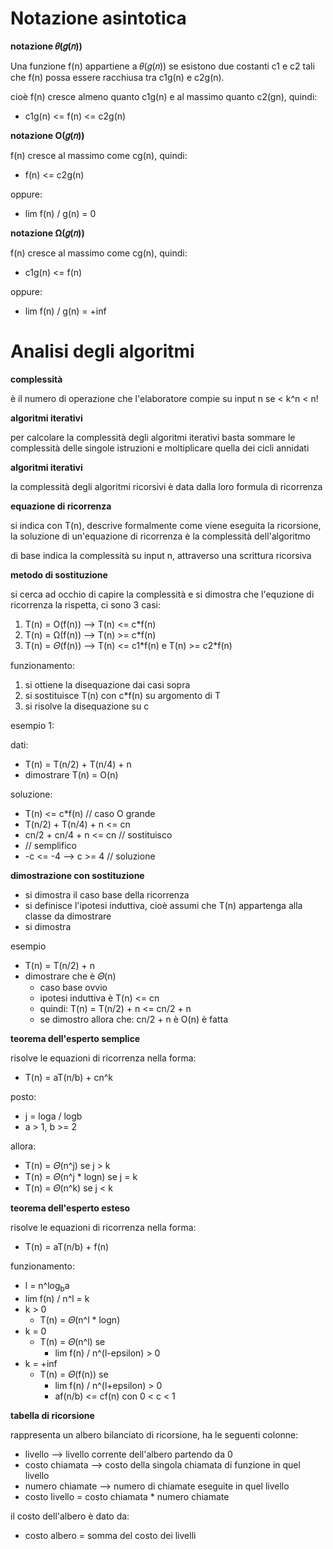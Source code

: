 # Notazione asintotica

**notazione 𝜃(𝑔(𝑛))**

Una funzione f(n) appartiene a 𝜃(𝑔(𝑛)) se esistono due
costanti c1 e c2 tali che f(n) possa essere racchiusa tra
c1g(n) e c2g(n).

cioè f(n) cresce almeno quanto c1g(n) e al massimo quanto c2(gn), quindi:
* c1g(n) <= f(n) <= c2g(n) 

**notazione O(𝑔(𝑛))**

f(n) cresce al massimo come cg(n), quindi:
* f(n) <= c2g(n) 

oppure:
* lim f(n) / g(n) = 0

**notazione Ω(𝑔(𝑛))**

f(n) cresce al massimo come cg(n), quindi:
* c1g(n) <= f(n)

oppure:
* lim f(n) / g(n) = +inf

# Analisi degli algoritmi

**complessità**

è il numero di operazione che l'elaboratore compie su input n
se
< k^n < n!

**algoritmi iterativi**

per calcolare la complessità degli algoritmi iterativi basta sommare le complessità delle singole istruzioni e moltiplicare quella dei cicli annidati

**algoritmi iterativi**

la complessità degli algoritmi ricorsivi è data dalla loro formula di ricorrenza

**equazione di ricorrenza**

si indica con T(n), descrive formalmente come viene eseguita la ricorsione, la soluzione di un'equazione di ricorrenza è la complessità dell'algoritmo

di base indica la complessità su input n, attraverso una scrittura ricorsiva


**metodo di sostituzione**

si cerca ad occhio di capire la complessità e si dimostra che l'equzione di ricorrenza la rispetta, ci sono 3 casi:
1. T(n) = O(f(n)) --> T(n) <= c*f(n)
2. T(n) = Ω(f(n)) --> T(n) >= c*f(n)
3. T(n) = 𝛩(f(n)) --> T(n) <= c1\*f(n) e  T(n) >= c2*f(n)

funzionamento:
1. si ottiene la disequazione dai casi sopra
2. si sostituisce T(n) con c*f(n) su argomento di T
3. si risolve la disequazione su c

esempio 1:

dati:
* T(n) = T(n/2) + T(n/4) + n
* dimostrare T(n) = O(n)

soluzione:
* T(n) <= c*f(n) // caso O grande
* T(n/2) + T(n/4) + n <= cn
* cn/2 + cn/4 + n <= cn // sostituisco
* // semplifico
* -c <= -4 --> c >= 4 // soluzione

**dimostrazione con sostituzione**

* si dimostra il caso base della ricorrenza
* si definisce l'ipotesi induttiva, cioè assumi che T(n) appartenga alla classe da dimostrare
* si dimostra

esempio
* T(n) = T(n/2) + n
* dimostrare che è 𝛩(n)
    * caso base ovvio
    * ipotesi induttiva è T(n) <= cn
    * quindi: T(n) = T(n/2) + n <= cn/2 + n
    * se dimostro allora che: cn/2 + n è O(n) è fatta

**teorema dell'esperto semplice**

risolve le equazioni di ricorrenza nella forma:
* T(n) = aT(n/b) + cn^k

posto:
* j = loga / logb
* a > 1, b >= 2

allora:
* T(n) = 𝛩(n^j) se j > k
* T(n) = 𝛩(n^j * logn) se j = k
* T(n) = 𝛩(n^k) se j < k

**teorema dell'esperto esteso**

risolve le equazioni di ricorrenza nella forma:
* T(n) = aT(n/b) + f(n)

funzionamento:
* l = n^log<sub>b</sub>a
* lim f(n) / n^l = k
* k > 0
    * T(n) = 𝛩(n^l * logn)
* k = 0
    * T(n) = 𝛩(n^l) se
        * lim f(n) / n^(l-epsilon) > 0
* k = +inf
    * T(n) = 𝛩(f(n)) se
        * lim f(n) / n^(l+epsilon) > 0
        * af(n/b) <= cf(n) con 0 < c < 1

**tabella di ricorsione**

rappresenta un albero bilanciato di ricorsione, ha le seguenti colonne:
* livello --> livello corrente dell'albero partendo da 0
* costo chiamata --> costo della singola chiamata di funzione in quel livello
* numero chiamate --> numero di chiamate eseguite in quel livello
* costo livello = costo chiamata * numero chiamate

il costo dell'albero è dato da:
* costo albero = somma del costo dei livelli